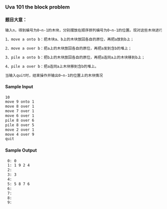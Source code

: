 ### Uva 101 the block problem

#### 题目大意：

```tex
输入n，得到编号为0~n-1的木块，分别摆放在顺序排列编号为0~n-1的位置。现对这些木块进行操作，操作分为四种。

1、move a onto b：把木块a、b上的木块放回各自的原位，再把a放到b上；

2、move a over b：把a上的木块放回各自的原位，再把a发到含b的堆上；

3、pile a onto b：把b上的木块放回各自的原位，再把a连同a上的木块移到b上；

4、pile a over b：把a连同a上木块移到含b的堆上。

当输入quit时，结束操作并输出0~n-1的位置上的木块情况
```

#### Sample Input

```tex
10
move 9 onto 1
move 8 over 1
move 7 over 1
move 6 over 1
pile 8 over 6
pile 8 over 5
move 2 over 1
move 4 over 9
quit
```

#### Sample Output

```tex
 0: 0
 1: 1 9 2 4
 2:
 3: 3
 4:
 5: 5 8 7 6
 6:
 7:
 8:
 9:
```

